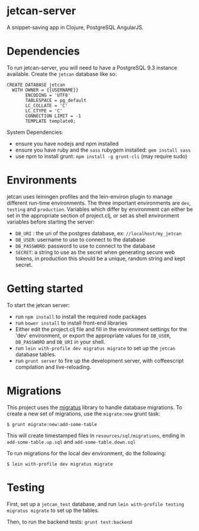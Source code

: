 # jetcan-server

A snippet-saving app in Clojure, PostgreSQL AngularJS.


# Dependencies

To run jetcan-server, you will need to have a PostgreSQL 9.3 instance available.
Create the `jetcan` database like so:
```
CREATE DATABASE jetcan
  WITH OWNER = {{USERNAME}}
       ENCODING = 'UTF8'
       TABLESPACE = pg_default
       LC_COLLATE = 'C'
       LC_CTYPE = 'C'
       CONNECTION LIMIT = -1
       TEMPLATE template0;
```



System Dependencies:

- ensure you have nodejs and npm installed
- ensure you have ruby and the ```sass``` rubygem installed:
  ```gem install sass```
- use npm to install grunt: ```npm install -g grunt-cli``` (may require sudo)


# Environments

jetcan uses leiningen profiles and the lein-environ plugin to manage
different run-time environments. The three important environments
are `dev`, `testing` and `production`. Variables which differ by environment
can either be set in the appropriate section of project.clj, or set as shell
environment variables before starting the server:
- `DB_URI` : the uri of the postgres database, ex: `//localhost/my_jetcan`
- `DB_USER`: username to use to connect to the database
- `DB_PASSWORD`: password to use to connect to the database
- `SECRET`: a string to use as the secret when generating secure web tokens,
  in production this should be a unique, random string and kept secret.


# Getting started

To start the jetcan server:

- run ```npm install``` to install the required node packages
- run ```bower install``` to install front-end libraries
- Either edit the project.clj file and fill in the environment settings for
  the 'dev' environment, or export the appropriate values for
  `DB_USER`, `DB_PASSWORD` and `DB_URI` in your shell.
- run `lein with-profile dev migratus migrate` to set up
  the `jetcan` database tables.
- run ```grunt server``` to fire up the development server,
  with coffeescript compilation and live-reloading.


# Migrations

This project uses the [migratus](https://github.com/pjstadig/migratus)
library to handle database migrations. To create a new set of migrations,
use the `migrate:new` grunt task:
```
$ grunt migrate:new:add-some-table
```
This will create timestamped files in `resources/sql/migrations`,
ending in `add-some-table.up.sql` and `add-some-table.down.sql`

To run migrations for the local dev environment, do the following:
```
$ lein with-profile dev migratus migrate
```


# Testing

First, set up a `jetcan_test` database,
and run `lein with-profile testing migratus migrate` to set up the tables.

Then, to run the backend tests: `grunt test:backend`

